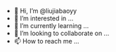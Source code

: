 - 👋 Hi, I’m @liujiabaoyy
- 👀 I’m interested in ...
- 🌱 I’m currently learning ...
- 💞️ I’m looking to collaborate on ...
- 📫 How to reach me ...

<!---
liujiabaoyy/liujiabaoyy is a ✨ special ✨ repository because its `README.md` (this file) appears on your GitHub profile.
You can click the Preview link to take a look at your changes.
--->
